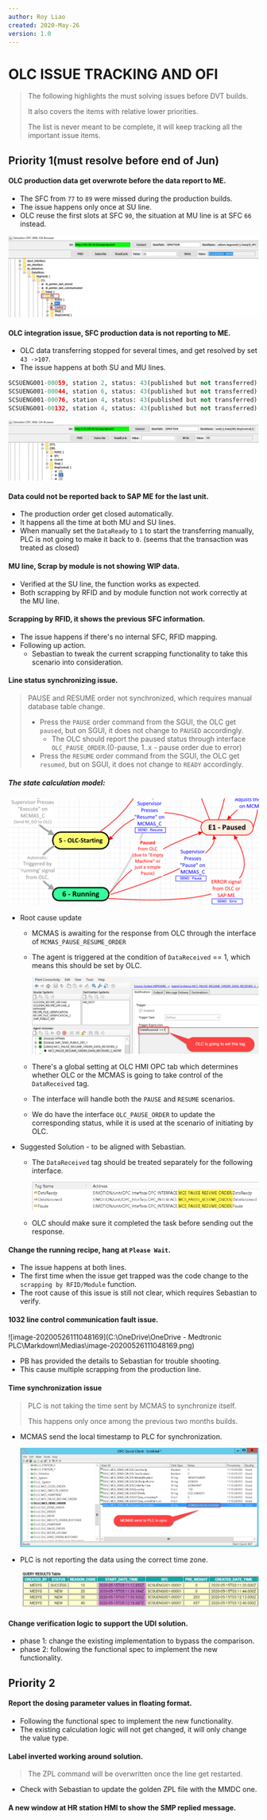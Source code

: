 ```yaml
---
author: Roy Liao
created: 2020-May-26
version: 1.0
---
```


# OLC ISSUE TRACKING AND OFI

> The following highlights the must solving issues before DVT builds.
>
> It also covers the items with relative lower priorities. 
>
> The list is never meant to be complete, it will keep tracking all the important issue items.

## Priority 1(must resolve before end of Jun)

#### OLC production data get overwrote before the data report to ME.

- The SFC from `77` to `89` were missed during the production builds.
- The issue happens only once at SU line.
- OLC reuse the first slots at SFC `90`, the situation at MU line is at SFC `66` instead.

![image-20200526141240587](Medias\image-20200526141240587.png)

#### OLC integration issue, SFC production data is not reporting to ME.

- OLC data transferring stopped for several times, and get resolved by set `43 ->107`.
- The issue happens at both SU and MU lines.

```python
SCSUENG001-00059, station 2, status: 43(published but not transferred). 	
SCSUENG001-00044, station 6, status: 43(published but not transferred).    
SCSUENG001-00076, station 4, status: 43(published but not transferred).    
SCSUENG001-00132, station 4, status: 43(published but not transferred).
```

<img src="Medias\image-20200526105637347.png" alt="image-20200526105637347" />  

#### Data could not be reported back to SAP ME for the last unit.

- The production order get closed automatically.
- It happens all the time at both MU and SU lines.
- When manually set the `DataReady` to `1` to start the transferring manually, PLC is not going to make it back to `0`. (seems that the transaction was treated as closed)

#### MU line, Scrap by module is not showing WIP data.  

*   Verified at the SU line, the function works as expected.
*   Both scrapping by RFID and by module function not work correctly at the MU line.

#### Scrapping by RFID, it shows the previous SFC information.

- The issue happens if there's no internal SFC, RFID mapping.
- Following up action.
  - Sebastian to  tweak the current scrapping functionality to take this scenario into consideration.

#### Line status synchronizing issue. 

> PAUSE and RESUME order not synchronized, which requires manual database table change.
>
> - Press the `PAUSE` order command from the SGUI, the OLC get `paused`, but on SGUI, it does not change to `PAUSED` accordingly.
>   - The OLC should report the paused status through interface `OLC_PAUSE_ORDER`.(0-pause, 1..x - pause order due to error)
> - Press the `RESUME` order command from the SGUI, the OLC get `resumed`, but on SGUI, it does not change to `READY` accordingly.

##### The state calculation model:

![image-20200526142807719](Medias\image-20200526142807719.png)

- Root cause update

  - MCMAS is awaiting for the response from OLC through the interface of `MCMAS_PAUSE_RESUME_ORDER`

  - The agent is triggered at the condition of `DataReceived` == 1, which means this should be set by OLC.

    ![image-20200526145658514](Medias\image-20200526145658514.png)

  - There's a global setting at OLC HMI OPC tab which determines whether OLC or the MCMAS is going to take control of the `DataReceived` tag.

  - The interface will handle both the `PAUSE` and `RESUME` scenarios.

  - We do have the interface `OLC_PAUSE_ORDER` to update the corresponding status, while it is used at the scenario of initiating by OLC.

- Suggested Solution - to be aligned with Sebastian.

  - The `DataReceived` tag should be treated separately for the following interface.

    ![image-20200526150203942](Medias\image-20200526150203942.png)

  - OLC should make sure it completed the task before sending out the response.

#### Change the running recipe, hang at `Please Wait`.

- The issue happens at both lines.
- The first time when the issue get trapped was the code change to the `scrapping by RFID/Module` function.
- The root cause of this issue is still not clear, which requires Sebastian to verify.

#### 1032 line control communication fault issue.

![image-20200526111048169](C:\OneDrive\OneDrive - Medtronic PLC\Markdown\Medias\image-20200526111048169.png)

- PB has provided the details to Sebastian for trouble shooting. 
- This cause multiple scrapping from the production line.

#### Time synchronization issue

> PLC is not taking the time sent by MCMAS to synchronize itself. 
>
> This happens only once among the previous two months builds.

- MCMAS send the local timestamp to PLC for synchronization.

  ![image-20200526155048324](Medias\image-20200526155048324.png)

- PLC is not reporting the data using the correct time zone.

  ![image-20200526155217993](Medias\image-20200526155217993.png)

#### Change verification logic to support the UDI solution.

*   phase 1: change the existing implementation to bypass the comparison.
*   phase 2: following the functional spec to implement the new functionality. 

## Priority 2

#### Report the dosing parameter values in floating format.

*   Following the functional spec to implement the new functionality.
*   The existing calculation logic will not get changed, it will only change the value type.

#### Label inverted working around solution.

> The ZPL command will be overwritten once the line get restarted.

- Check with Sebastian to update the golden ZPL file with the MMDC one.

#### A new window at HR station HMI to show the SMP replied message.